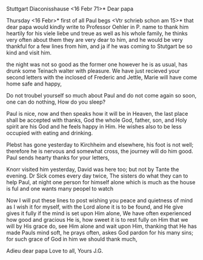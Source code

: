  Stuttgart Diaconisshause <16 Febr 71>*
Dear papa

Thursday <16 Febr>* first of all Paul begs <Vtr schrieb schon am 15>* that dear papa would kindly write to Professor Oehler in P. name to thank him heartily for his viele liebe und treue as well as his whole family, he thinks very often about them they are very dear to him, and he would be very thankful for a few lines from him, and ja if he was coming to Stutgart be so kind and visit him.

the night was not so good as the former one however he is as usual, has drunk some Teinach walter with pleasure. We have just recieved your second letters with the inclosed of Frederic and Jettle, Marie will have come home safe and happy,

Do not troubel yourself so much about Paul and do not come again so soon, one can do nothing, How do you sleep?

Paul is nice, now and then speaks how it will be in Heaven, the last place shall be accepted with thanks, God the whole God, father, son, and Holy spirit are his God and he feels happy in Him. He wishes also to be less occupied with eating and drinking.

Plebst has gone yesterday to Kirchheim and elsewhere, his foot is not well; therefore he is nervous and somewhat cross, the journey will do him good. 
Paul sends hearty thanks for your letters,

Knorr visited him yesterday, David was here too; but not by Tante the evening. Dr Sick comes every day twice, The sisters do what they can to help Paul, at night one person for himself alone which is much as the house is ful and one wants many peopel to watch

Now I will put these lines to post wishing you peace and quietness of mind as I wish it for myself, with the Lord alone it is to be found, and He give gives it fully if the mind is set upon Him alone, We have often experienced how good and gracious He is, how sweet it is to rest fully on Him that we will by His grace do, see Him alone and wait upon Him, thanking that He has made Pauls mind soft, he prays often, askes God pardon for his many sins; for such grace of God in him we should thank much,

 Adieu dear papa Love to all,
 Yours J.G.
